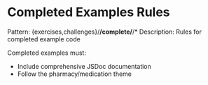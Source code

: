 # Completed Examples Rules
Pattern: {exercises,challenges}/**/complete/**/*
Description: Rules for completed example code

Completed examples must:
- Include comprehensive JSDoc documentation
- Follow the pharmacy/medication theme